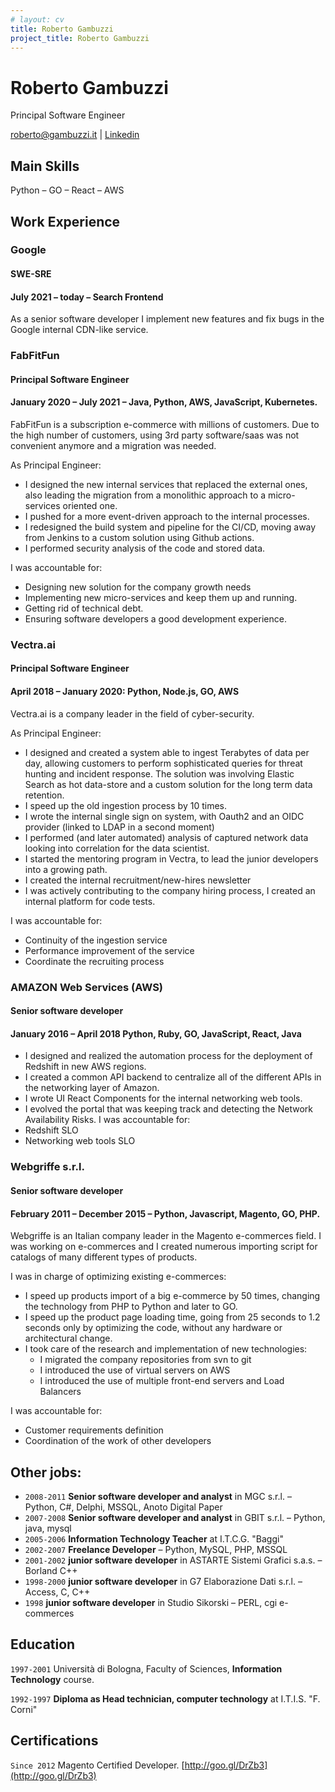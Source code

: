 ```yaml
---
# layout: cv
title: Roberto Gambuzzi
project_title: Roberto Gambuzzi
---
```

# Roberto Gambuzzi
Principal Software Engineer

<div id="links">
<a href="roberto@gambuzzi.it">roberto@gambuzzi.it</a>
| 
<a href="https://www.linkedin.com/in/gambuzzi/">Linkedin</a>
</div>

## Main Skills
Python – GO – React – AWS

## Work Experience 
### Google 
#### SWE-SRE
#### July 2021 – today – Search Frontend
As a senior software developer I implement new features and fix bugs in the Google internal CDN-like service.

### FabFitFun
#### Principal Software Engineer
#### January 2020 – July 2021 – Java, Python, AWS, JavaScript, Kubernetes.
FabFitFun is a subscription e-commerce with millions of customers.
Due to the high number of customers, using 3rd party software/saas was not convenient anymore and a migration was needed.

As Principal Engineer:
* I designed the new internal services that replaced the external ones, also leading the migration from a monolithic approach to a micro-services oriented one.
* I pushed for a more event-driven approach to the internal processes.
* I redesigned the build system and pipeline for the CI/CD, moving away from Jenkins to a custom solution using Github actions.
* I performed security analysis of the code and stored data.

I was accountable for:
* Designing new solution for the company growth needs
* Implementing new micro-services and keep them up and running.
* Getting rid of technical debt.
* Ensuring software developers a good development experience.

### Vectra.ai
#### Principal Software Engineer
#### April 2018 – January 2020: Python, Node.js, GO, AWS 
Vectra.ai is a company leader in the field of cyber-security.

As Principal Engineer:
* I designed and created a system able to ingest Terabytes of data per day, allowing customers to perform sophisticated queries for threat hunting and incident response. The solution was involving Elastic Search as hot data-store and a custom solution for the long term data retention.
* I speed up the old ingestion process by 10 times.
* I wrote the internal single sign on system, with Oauth2 and an OIDC provider (linked to LDAP in a second moment)
* I performed (and later automated) analysis of captured network data looking into correlation for the data scientist. 
* I started the mentoring program in Vectra, to lead the junior developers into a growing path.
* I created the internal recruitment/new-hires newsletter
* I was actively contributing to the company hiring process, I created an internal platform for code tests.

I was accountable for:
* Continuity of the ingestion service
* Performance improvement of the service
* Coordinate the recruiting process

### AMAZON Web Services (AWS)
#### Senior software developer
#### January 2016 – April 2018 Python, Ruby, GO, JavaScript, React, Java

* I designed and realized the automation process for the deployment of Redshift in new AWS regions.
* I created a common API backend to centralize all of the different APIs in the networking layer of Amazon.
* I wrote UI React Components for the internal networking web tools.
* I evolved the portal that was keeping track and detecting the Network Availability Risks.
I was accountable for:
* Redshift SLO
* Networking web tools SLO

### Webgriffe s.r.l. 
#### Senior software developer
#### February 2011 – December 2015 – Python, Javascript, Magento, GO, PHP. 
Webgriffe is an Italian company leader in the Magento e-commerces field. I was working on e-commerces and I created numerous importing script for catalogs of many different types of products. 

I was in charge of optimizing existing e-commerces: 
* I speed up products import of a big e-commerce by 50 times, changing the technology from PHP to Python and later to GO. 
* I speed up the product page loading time, going from 25 seconds to 1.2 seconds only by optimizing the code, without any hardware or architectural change.
* I took care of the research and implementation of new technologies: 
  * I migrated the company repositories from svn to git
  * I introduced the use of virtual servers on AWS
  * I introduced the use of multiple front-end servers and Load Balancers

I was accountable for:
* Customer requirements definition
* Coordination of the work of other developers

## Other jobs:
* `2008-2011` __Senior software developer and analyst__ in MGC s.r.l. – Python, C#, Delphi, MSSQL, Anoto Digital Paper
* `2007-2008` __Senior software developer and analyst__ in GBIT s.r.l. – Python, java, mysql
* `2005-2006` __Information Technology Teacher__ at I.T.C.G. "Baggi"
* `2002-2007` __Freelance Developer__ – Python, MySQL, PHP, MSSQL
* `2001-2002` __junior software developer__ in ASTARTE Sistemi Grafici s.a.s. – Borland C++
* `1998-2000` __junior software developer__ in G7 Elaborazione Dati s.r.l. – Access, C, C++
* `1998` __junior software developer__ in Studio Sikorski – PERL, cgi e-commerces

## Education
`1997-2001`
Università di Bologna, Faculty of Sciences, __Information Technology__ course. 

`1992-1997`
__Diploma as Head technician, computer technology__ at I.T.I.S. "F. Corni"

## Certifications 
`Since 2012`
Magento Certified Developer. [http://goo.gl/DrZb3](http://goo.gl/DrZb3)

<!-- ### Footer

Last updated: Dec 2021 -->
